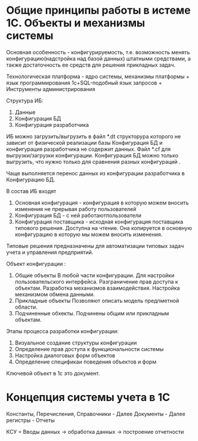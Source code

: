 # Общие принципы работы в истеме 1С. Объекты и механизмы системы

Основная особенность - конфигурируемость, т.е. возможность менять конфигурацию(надстройка над базой данных) штатными средствами, а также достаточность ее средств для решения прикладных задач. 

Технологическая платформа - ядро системы, механизмы платформы + язык программирования 1с+SQL-подобный язык запросов + Инструменты администрирования

Структура ИБ: 
1. Данные
2. Конфигурация БД
3. Конфигурация разработчика

ИБ можно загрузить/выгрузить в файл *.dt структорура которого не зависит от физической реализации базы
Конфигурация БД и конфигурация разработчика не содержит данных. Файл *.cf для выгрузки/загрузки конфигурации. Конфигурация БД можно только выгрузить, что нужно только для сравнения разных конфигураций . 

Чаще выполняется перенос данных из конфигурации разработчика в Конфигурацию БД. 

В состав ИБ входят 
1. Основная конфигурация - конфигурация в которую можем вносить изменения не прерывая работу пользователей
2. Конфигурация БД - с ней работаютпользователи
3. Конфигурация поставщика - исходная конфигурация поставщика типового решения. Доступна на чтение. Она копируется в основную конфигурацию в которую мы можем вносить изменения. 

Типовые решения предназначены для автоматизации типовых задач учета и управления предприятий. 

Объект конфигурации : 
1. Общие объекты
    В любой части конфигурации. Для настройки пользовательского интерфейса. 
    Разграничение прав доступа к объектам. Разработка механизмов взаимодействия. 
    Настройка механизмом обмена данными. 
2. Прикладные объекты
    Позволяют описать модель предпметной области. 
3. Подчиненные обхекты. 
    Подчинены общим или прикладным объектам. 

Этапы процесса разработки конфигурации:
1. Визуальное создание структуры конфигурации
2. Определение прав доступа к функциональности системы
3. Настройка диалоговых форм объектов
4. Определение спецификаи поведения объектов и форм

Ключевой объект в 1с это документ. 

# Концепция системы учета в 1С

Константы, Перечисления, Справочники - Далее Документы - Далее регистры - Отчеты

КСУ = Вводы данных -> обработка данных -> построение отчетности



